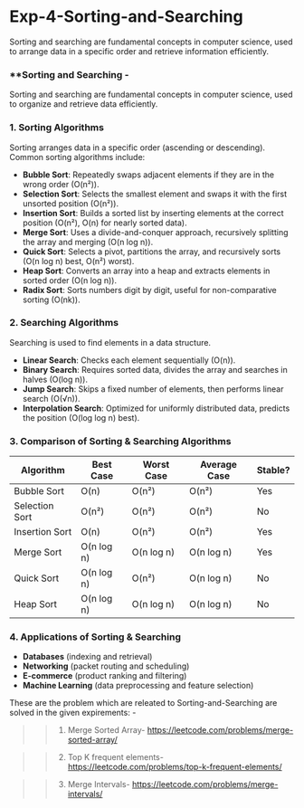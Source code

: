 # Exp-4-Sorting-and-Searching
Sorting and searching are fundamental concepts in computer science, used to arrange data in a specific order and retrieve information efficiently.
### **Sorting and Searching - 

Sorting and searching are fundamental concepts in computer science, used to organize and retrieve data efficiently.

### **1. Sorting Algorithms**  
Sorting arranges data in a specific order (ascending or descending). Common sorting algorithms include:

- **Bubble Sort**: Repeatedly swaps adjacent elements if they are in the wrong order (O(n²)).  
- **Selection Sort**: Selects the smallest element and swaps it with the first unsorted position (O(n²)).  
- **Insertion Sort**: Builds a sorted list by inserting elements at the correct position (O(n²), O(n) for nearly sorted data).  
- **Merge Sort**: Uses a divide-and-conquer approach, recursively splitting the array and merging (O(n log n)).  
- **Quick Sort**: Selects a pivot, partitions the array, and recursively sorts (O(n log n) best, O(n²) worst).  
- **Heap Sort**: Converts an array into a heap and extracts elements in sorted order (O(n log n)).  
- **Radix Sort**: Sorts numbers digit by digit, useful for non-comparative sorting (O(nk)).  

### **2. Searching Algorithms**  
Searching is used to find elements in a data structure.

- **Linear Search**: Checks each element sequentially (O(n)).  
- **Binary Search**: Requires sorted data, divides the array and searches in halves (O(log n)).  
- **Jump Search**: Skips a fixed number of elements, then performs linear search (O(√n)).  
- **Interpolation Search**: Optimized for uniformly distributed data, predicts the position (O(log log n) best).  

### **3. Comparison of Sorting & Searching Algorithms**  
| Algorithm       | Best Case   | Worst Case  | Average Case  | Stable? |
|---------------|------------|------------|--------------|---------|
| Bubble Sort   | O(n)       | O(n²)      | O(n²)        | Yes     |
| Selection Sort| O(n²)      | O(n²)      | O(n²)        | No      |
| Insertion Sort| O(n)       | O(n²)      | O(n²)        | Yes     |
| Merge Sort    | O(n log n) | O(n log n) | O(n log n)   | Yes     |
| Quick Sort    | O(n log n) | O(n²)      | O(n log n)   | No      |
| Heap Sort     | O(n log n) | O(n log n) | O(n log n)   | No      |

### **4. Applications of Sorting & Searching**
- **Databases** (indexing and retrieval)  
- **Networking** (packet routing and scheduling)  
- **E-commerce** (product ranking and filtering)  
- **Machine Learning** (data preprocessing and feature selection)  

These are the problem which are releated to Sorting-and-Searching are solved in the given expirements: - 

>> 1. Merge Sorted Array- https://leetcode.com/problems/merge-sorted-array/
>>

>> 2. Top K frequent elements- https://leetcode.com/problems/top-k-frequent-elements/
>>

>> 3. Merge Intervals- https://leetcode.com/problems/merge-intervals/
>> 



